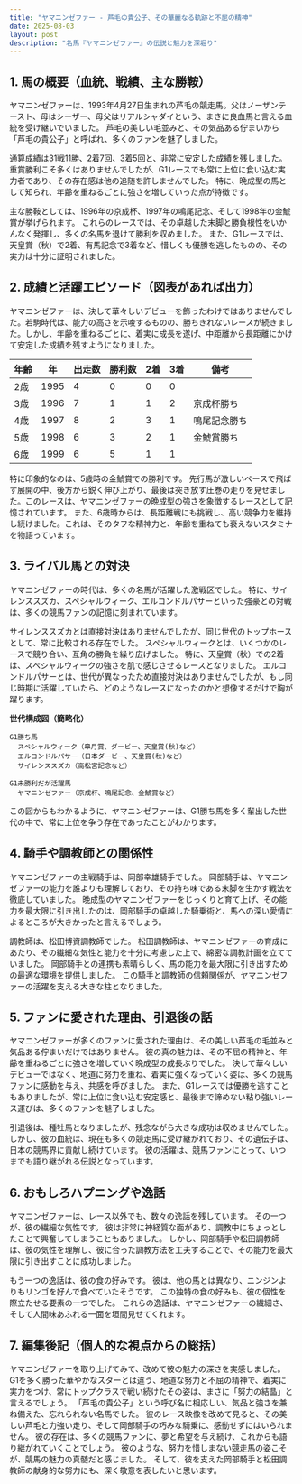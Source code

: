 ```yaml
---
title: "ヤマニンゼファー - 芦毛の貴公子、その華麗なる軌跡と不屈の精神"
date: 2025-08-03
layout: post
description: "名馬『ヤマニンゼファー』の伝説と魅力を深堀り"
---
```


## 1. 馬の概要（血統、戦績、主な勝鞍）

ヤマニンゼファーは、1993年4月27日生まれの芦毛の競走馬。父はノーザンテースト、母はシーザー、母父はリアルシャダイという、まさに良血馬と言える血統を受け継いでいました。  芦毛の美しい毛並みと、その気品ある佇まいから「芦毛の貴公子」と呼ばれ、多くのファンを魅了しました。

通算成績は31戦11勝、2着7回、3着5回と、非常に安定した成績を残しました。  重賞勝利こそ多くはありませんでしたが、G1レースでも常に上位に食い込む実力者であり、その存在感は他の追随を許しませんでした。  特に、晩成型の馬として知られ、年齢を重ねるごとに強さを増していった点が特徴です。

主な勝鞍としては、1996年の京成杯、1997年の鳴尾記念、そして1998年の金鯱賞が挙げられます。  これらのレースでは、その卓越した末脚と勝負根性をいかんなく発揮し、多くの名馬を退けて勝利を収めました。  また、G1レースでは、天皇賞（秋）で2着、有馬記念で3着など、惜しくも優勝を逃したものの、その実力は十分に証明されました。


## 2. 成績と活躍エピソード（図表があれば出力）

ヤマニンゼファーは、決して華々しいデビューを飾ったわけではありませんでした。若駒時代は、能力の高さを示唆するものの、勝ちきれないレースが続きました。しかし、年齢を重ねるごとに、着実に成長を遂げ、中距離から長距離にかけて安定した成績を残すようになりました。

| 年齢 | 年 | 出走数 | 勝利数 | 2着 | 3着 | 備考 |
|---|---|---|---|---|---|---|
| 2歳 | 1995 | 4 | 0 | 0 | 0 |  |
| 3歳 | 1996 | 7 | 1 | 1 | 2 | 京成杯勝ち |
| 4歳 | 1997 | 8 | 2 | 3 | 1 | 鳴尾記念勝ち |
| 5歳 | 1998 | 6 | 3 | 2 | 1 | 金鯱賞勝ち |
| 6歳 | 1999 | 6 | 5 | 1 | 1 |  |


特に印象的なのは、5歳時の金鯱賞での勝利です。  先行馬が激しいペースで飛ばす展開の中、後方から鋭く伸び上がり、最後は突き放す圧巻の走りを見せました。このレースは、ヤマニンゼファーの晩成型の強さを象徴するレースとして記憶されています。  また、6歳時からは、長距離戦にも挑戦し、高い競争力を維持し続けました。これは、そのタフな精神力と、年齢を重ねても衰えないスタミナを物語っています。


## 3. ライバル馬との対決

ヤマニンゼファーの時代は、多くの名馬が活躍した激戦区でした。  特に、サイレンススズカ、スペシャルウィーク、エルコンドルパサーといった強豪との対戦は、多くの競馬ファンの記憶に刻まれています。

サイレンススズカとは直接対決はありませんでしたが、同じ世代のトップホースとして、常に比較される存在でした。  スペシャルウィークとは、いくつかのレースで競り合い、互角の勝負を繰り広げました。  特に、天皇賞（秋）での2着は、スペシャルウィークの強さを肌で感じさせるレースとなりました。  エルコンドルパサーとは、世代が異なったため直接対決はありませんでしたが、もし同じ時期に活躍していたら、どのようなレースになったのかと想像するだけで胸が躍ります。

**世代構成図（簡略化）**

```
G1勝ち馬
  スペシャルウィーク（皐月賞、ダービー、天皇賞(秋)など）
  エルコンドルパサー（日本ダービー、天皇賞(秋)など）
  サイレンススズカ（高松宮記念など）
  
G1未勝利だが活躍馬
  ヤマニンゼファー（京成杯、鳴尾記念、金鯱賞など）
```

この図からもわかるように、ヤマニンゼファーは、G1勝ち馬を多く輩出した世代の中で、常に上位を争う存在であったことがわかります。


## 4. 騎手や調教師との関係性

ヤマニンゼファーの主戦騎手は、岡部幸雄騎手でした。  岡部騎手は、ヤマニンゼファーの能力を誰よりも理解しており、その持ち味である末脚を生かす戦法を徹底していました。  晩成型のヤマニンゼファーをじっくりと育て上げ、その能力を最大限に引き出したのは、岡部騎手の卓越した騎乗術と、馬への深い愛情によるところが大きかったと言えるでしょう。

調教師は、松田博資調教師でした。  松田調教師は、ヤマニンゼファーの育成にあたり、その繊細な気性と能力を十分に考慮した上で、綿密な調教計画を立てていました。  岡部騎手との連携も素晴らしく、馬の能力を最大限に引き出すための最適な環境を提供しました。  この騎手と調教師の信頼関係が、ヤマニンゼファーの活躍を支える大きな柱となりました。


## 5. ファンに愛された理由、引退後の話

ヤマニンゼファーが多くのファンに愛された理由は、その美しい芦毛の毛並みと気品ある佇まいだけではありません。  彼の真の魅力は、その不屈の精神と、年齢を重ねるごとに強さを増していく晩成型の成長ぶりでした。  決して華々しいデビューではなく、地道に努力を重ね、着実に強くなっていく姿は、多くの競馬ファンに感動を与え、共感を呼びました。  また、G1レースでは優勝を逃すこともありましたが、常に上位に食い込む安定感と、最後まで諦めない粘り強いレース運びは、多くのファンを魅了しました。

引退後は、種牡馬となりましたが、残念ながら大きな成功は収めませんでした。  しかし、彼の血統は、現在も多くの競走馬に受け継がれており、その遺伝子は、日本の競馬界に貢献し続けています。  彼の活躍は、競馬ファンにとって、いつまでも語り継がれる伝説となっています。


## 6. おもしろハプニングや逸話

ヤマニンゼファーは、レース以外でも、数々の逸話を残しています。  その一つが、彼の繊細な気性です。  彼は非常に神経質な面があり、調教中にちょっとしたことで興奮してしまうこともありました。  しかし、岡部騎手や松田調教師は、彼の気性を理解し、彼に合った調教方法を工夫することで、その能力を最大限に引き出すことに成功しました。

もう一つの逸話は、彼の食の好みです。  彼は、他の馬とは異なり、ニンジンよりもリンゴを好んで食べていたそうです。  この独特の食の好みも、彼の個性を際立たせる要素の一つでした。  これらの逸話は、ヤマニンゼファーの繊細さ、そして人間味あふれる一面を垣間見せてくれます。


## 7. 編集後記（個人的な視点からの総括）

ヤマニンゼファーを取り上げてみて、改めて彼の魅力の深さを実感しました。  G1を多く勝った華やかなスターとは違う、地道な努力と不屈の精神で、着実に実力をつけ、常にトップクラスで戦い続けたその姿は、まさに「努力の結晶」と言えるでしょう。  「芦毛の貴公子」という呼び名に相応しい、気品と強さを兼ね備えた、忘れられない名馬でした。  彼のレース映像を改めて見ると、その美しい芦毛と力強い走り、そして岡部騎手の巧みな騎乗に、感動せずにはいられません。  彼の存在は、多くの競馬ファンに、夢と希望を与え続け、これからも語り継がれていくことでしょう。  彼のような、努力を惜しまない競走馬の姿こそが、競馬の魅力の真髄だと感じました。  そして、彼を支えた岡部騎手と松田調教師の献身的な努力にも、深く敬意を表したいと思います。
